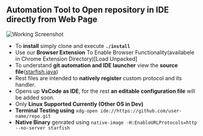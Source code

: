 ## Automation Tool to Open repository in IDE directly from Web Page
![Working Screenshot](https://user-images.githubusercontent.com/31308705/79615929-66fd4680-8121-11ea-9750-86a683cf5f41.gif)
- To **install** simply clone and execute **`./install`**
- Use our  **Browser Extension** To Enable Browser Functionality(availabele in Chrome Extension Directory)[Load Unpacked]
- To understand **git automation and IDE launcher** view the **source file**([starfish.java](https://github.com/fahad-israr/github-automation-and-open-in-ide/blob/master/starfish.java))
- Rest files are intended to **natively register** custom protocol and its handler.
- Opens up **VsCode as IDE**, for the rest  **an editable configuration file** will be added soon.
- Only **Linux Supported Currently (Other OS in Dev)**
- **Terminal Testing using** `xdg-open ide://https://github.com/user-name/repo.git`
- **Native Binary** genrated using `native-image -H:EnableURLProtocols=http --no-server starfish`
